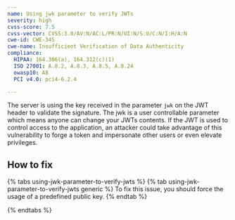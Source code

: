 ```yaml
---
name: Using jwk parameter to verify JWTs
severity: high
cvss-score: 7.5
cvss-vector: CVSS:3.0/AV:N/AC:L/PR:N/UI:N/S:U/C:N/I:H/A:N
cwe-id: CWE-345
cwe-name: Insufficient Verification of Data Authenticity
compliance:
  HIPAA: 164.306(a), 164.312(c)(1)
  ISO 27001: A.8.2, A.8.3, A.8.5, A.8.24
  owasp10: A8
  PCI v4.0: pci4-6.2.4

---            
```


The server is using the key received in the parameter `jwk` on the JWT header to validate the signature. The jwk is a user controllable parameter which means anyone can change your JWTs contents. If the JWT is used to control access to the application, an attacker could take advantage of this vulnerability to forge a token and impersonate other users or even elevate privileges.

## How to fix

{% tabs using-jwk-parameter-to-verify-jwts %}
{% tab using-jwk-parameter-to-verify-jwts generic %}
To fix this issue, you should force the usage of a predefined public key.
{% endtab %}

{% endtabs %}
